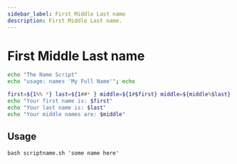 ```yaml
---
sidebar_label: First Middle Last name
description: First Middle Last name.
---
```


# First Middle Last name

```bash
echo "The Name Script"
echo "usage: names 'My Full Name'"; echo

first=${1%% *} last=${1##* } middle=${1#$first} middle=${middle%$last}
echo "Your first name is: $first"
echo "Your last name is: $last"
echo "Your middle names are: $middle"
```

## Usage

`bash scriptname.sh 'some name here'`
